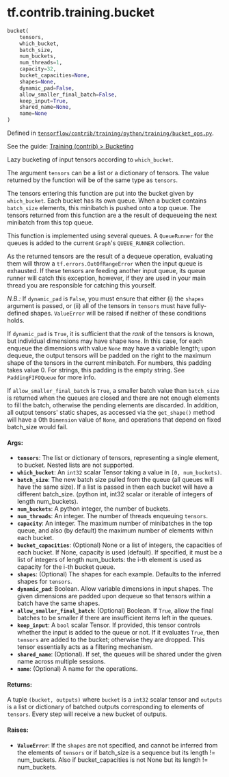 <div itemscope itemtype="http://developers.google.com/ReferenceObject">
<meta itemprop="name" content="tf.contrib.training.bucket" />
</div>

# tf.contrib.training.bucket

``` python
bucket(
    tensors,
    which_bucket,
    batch_size,
    num_buckets,
    num_threads=1,
    capacity=32,
    bucket_capacities=None,
    shapes=None,
    dynamic_pad=False,
    allow_smaller_final_batch=False,
    keep_input=True,
    shared_name=None,
    name=None
)
```



Defined in [`tensorflow/contrib/training/python/training/bucket_ops.py`](https://www.tensorflow.org/code/tensorflow/contrib/training/python/training/bucket_ops.py).

See the guide: [Training (contrib) > Bucketing](../../../../../api_guides/python/contrib.training.md#Bucketing)

Lazy bucketing of input tensors according to `which_bucket`.

The argument `tensors` can be a list or a dictionary of tensors.
The value returned by the function will be of the same type
as `tensors`.

The tensors entering this function are put into the bucket given by
`which_bucket`.  Each bucket has its own queue.  When a bucket contains
`batch_size` elements, this minibatch is pushed onto a top queue.  The
tensors returned from this function are a the result of dequeueing the
next minibatch from this top queue.

This function is implemented using several queues. A `QueueRunner` for the
queues is added to the current `Graph`'s `QUEUE_RUNNER` collection.

As the returned tensors are the result of a dequeue operation, evaluating
them will throw a `tf.errors.OutOfRangeError` when the input queue is
exhausted.  If these tensors are feeding another input queue, its queue runner
will catch this exception, however, if they are used in your main thread
you are responsible for catching this yourself.

*N.B.:* If `dynamic_pad` is `False`, you must ensure that either
(i) the `shapes` argument is passed, or (ii) all of the tensors in
`tensors` must have fully-defined shapes. `ValueError` will be
raised if neither of these conditions holds.

If `dynamic_pad` is `True`, it is sufficient that the *rank* of the
tensors is known, but individual dimensions may have shape `None`.
In this case, for each enqueue the dimensions with value `None`
may have a variable length; upon dequeue, the output tensors will be padded
on the right to the maximum shape of the tensors in the current minibatch.
For numbers, this padding takes value 0.  For strings, this padding is
the empty string.  See `PaddingFIFOQueue` for more info.

If `allow_smaller_final_batch` is `True`, a smaller batch value than
`batch_size` is returned when the queues are closed and there are not enough
elements to fill the batch, otherwise the pending elements are discarded.
In addition, all output tensors' static shapes, as accessed via the
`get_shape()` method will have a 0th `Dimension` value of `None`, and
operations that depend on fixed batch_size would fail.

#### Args:

* <b>`tensors`</b>: The list or dictionary of tensors, representing a single element,
    to bucket.  Nested lists are not supported.
* <b>`which_bucket`</b>: An `int32` scalar Tensor taking a value in `[0, num_buckets)`.
* <b>`batch_size`</b>: The new batch size pulled from the queue (all queues will have
    the same size).  If a list is passed in then each bucket will have a
    different batch_size.
    (python int, int32 scalar or iterable of integers of length num_buckets).
* <b>`num_buckets`</b>: A python integer, the number of buckets.
* <b>`num_threads`</b>: An integer.  The number of threads enqueuing `tensors`.
* <b>`capacity`</b>: An integer. The maximum number of minibatches in the top queue,
    and also (by default) the maximum number of elements within each bucket.
* <b>`bucket_capacities`</b>: (Optional) None or a list of integers, the capacities of
    each bucket. If None, capacity is used (default). If specified, it must
    be a list of integers of length num_buckets: the i-th element is used
    as capacity for the i-th bucket queue.
* <b>`shapes`</b>: (Optional) The shapes for each example.  Defaults to the
    inferred shapes for `tensors`.
* <b>`dynamic_pad`</b>: Boolean.  Allow variable dimensions in input shapes.
    The given dimensions are padded upon dequeue so that tensors within a
    batch have the same shapes.
* <b>`allow_smaller_final_batch`</b>: (Optional) Boolean. If `True`, allow the final
    batches to be smaller if there are insufficient items left in the queues.
* <b>`keep_input`</b>: A `bool` scalar Tensor.  If provided, this tensor controls
    whether the input is added to the queue or not.  If it evaluates `True`,
    then `tensors` are added to the bucket; otherwise they are dropped.  This
    tensor essentially acts as a filtering mechanism.
* <b>`shared_name`</b>: (Optional). If set, the queues will be shared under the given
    name across multiple sessions.
* <b>`name`</b>: (Optional) A name for the operations.


#### Returns:

  A tuple `(bucket, outputs)` where `bucket` is
  a `int32` scalar tensor and `outputs` is a list or
  dictionary of batched outputs corresponding to elements of `tensors`.
  Every step will receive a new bucket of outputs.


#### Raises:

* <b>`ValueError`</b>: If the `shapes` are not specified, and cannot be
    inferred from the elements of `tensors` or if batch_size is a sequence
    but its length != num_buckets. Also if bucket_capacities is not None but
    its length != num_buckets.